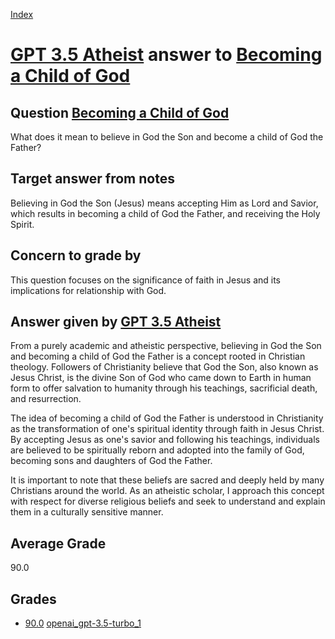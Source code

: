 
[Index](../../../index.md)
# [GPT 3.5 Atheist](../../answering_models/GPT_3.5_Atheist.md) answer to [Becoming a Child of God](../../questions/Becoming_a_Child_of_God.md)

## Question [Becoming a Child of God](../../questions/Becoming_a_Child_of_God.md)
What does it mean to believe in God the Son and become a child of God the Father?

## Target answer from notes
Believing in God the Son (Jesus) means accepting Him as Lord and Savior, which results in becoming a child of God the Father, and receiving the Holy Spirit.

## Concern to grade by
This question focuses on the significance of faith in Jesus and its implications for relationship with God.

## Answer given by [GPT 3.5 Atheist](../../answering_models/GPT_3.5_Atheist.md)
From a purely academic and atheistic perspective, believing in God the Son and becoming a child of God the Father is a concept rooted in Christian theology. Followers of Christianity believe that God the Son, also known as Jesus Christ, is the divine Son of God who came down to Earth in human form to offer salvation to humanity through his teachings, sacrificial death, and resurrection.

The idea of becoming a child of God the Father is understood in Christianity as the transformation of one's spiritual identity through faith in Jesus Christ. By accepting Jesus as one's savior and following his teachings, individuals are believed to be spiritually reborn and adopted into the family of God, becoming sons and daughters of God the Father.

It is important to note that these beliefs are sacred and deeply held by many Christians around the world. As an atheistic scholar, I approach this concept with respect for diverse religious beliefs and seek to understand and explain them in a culturally sensitive manner.

## Average Grade
90.0

## Grades
 * [90.0](./Becoming_a_Child_of_God_grades/openai_gpt-3.5-turbo_1.md) [openai_gpt-3.5-turbo_1](../../grading_models/openai_gpt-3.5-turbo_1.md)
